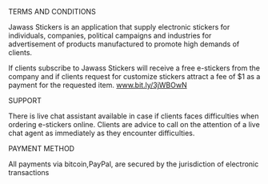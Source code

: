 TERMS AND CONDITIONS


Jawass Stickers is an application that supply  electronic stickers for individuals, companies, political campaigns and industries for advertisement of  products manufactured to promote  high demands of clients.


 If clients subscribe to Jawass Stickers will receive a free e-stickers from the company and if clients request for customize stickers attract a fee of $1 as a payment for the requested item. www.bit.ly/3jWBOwN

 
SUPPORT 


There is live chat assistant available in case if clients faces difficulties when ordering e-stickers online.
 Clients are advice to call on the attention of a live chat agent as immediately as they encounter difficulties.


PAYMENT METHOD


All payments via bitcoin,PayPal, are secured by the jurisdiction of electronic transactions
